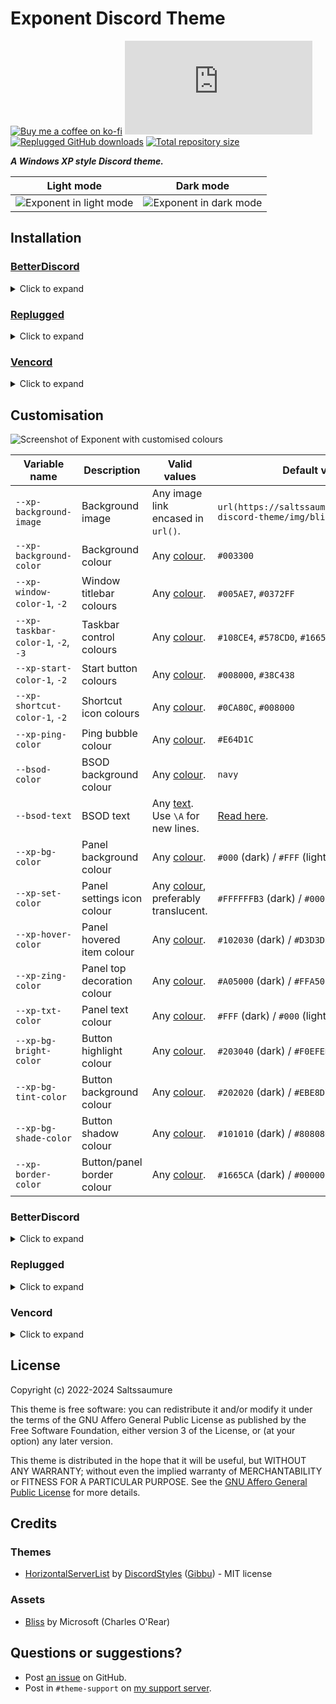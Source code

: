 [light]:        https://saltssaumure.github.io/xp-discord-theme/preview/exponent1.png
[dark]:         https://saltssaumure.github.io/xp-discord-theme/preview/exponent2.png
[customised]:   https://saltssaumure.github.io/xp-discord-theme/preview/exponent3.png

[bsod-text]:    https://github.com/Saltssaumure/xp-discord-theme/blob/main/scss/top/_vars.scss
[addons]:       https://github.com/Saltssaumure/xp-discord-theme/tree/main/addon

[css-color]:        https://developer.mozilla.org/en-US/docs/Web/CSS/color_value
[css-string]:       https://developer.mozilla.org/en-US/docs/Web/CSS/string
[discord]:          https://discord.gg/uy8nKQVatp

[BetterDiscord]:    https://betterdiscord.app/
[Replugged]:        https://replugged.dev/
[Vencord]:          https://vencord.dev/

[shield-donate]:    https://img.shields.io/badge/Donate-ko--fi-orange?style=flat-square&logo=kofi&logoColor=orange
[ko-fi]:            https://ko-fi.com/saltssaumure "Buy me a coffee!"

[shield-css-dl]:    https://img.shields.io/github/downloads/Saltssaumure/xp-discord-theme/Exponent.theme.css?color=purple&label=Downloads&style=flat-square
[shield-asar-dl]:   https://img.shields.io/github/downloads/Saltssaumure/xp-discord-theme/net.saltssaumure.Exponent.asar?color=purple&label=Downloads&style=flat-square
[shield-repo-size]: https://img.shields.io/github/repo-size/Saltssaumure/xp-discord-theme?label=Repository&style=flat-square "Total size"

[github]:           https://github.com/Saltssaumure/xp-discord-theme
[license]:          https://github.com/Saltssaumure/xp-discord-theme/blob/main/LICENSE
[issues]:           https://github.com/Saltssaumure/xp-discord-theme/issues
[.theme.css]:       https://github.com/Saltssaumure/xp-discord-theme/blob/main/Exponent.theme.css

[release-bd]:       https://betterdiscord.app/theme/?id=823 "BetterDiscord store page"
[release-css-gh]:   https://github.com/Saltssaumure/xp-discord-theme/releases/latest/download/Exponent.theme.css "Get latest release"
[release-rp]:       https://replugged.dev/store/net.saltssaumure.Exponent "Replugged store page"
[release-rp-gh]:    https://github.com/Saltssaumure/xp-discord-theme/releases/latest/download/net.saltssaumure.Exponent.asar "Get latest release"

# Exponent Discord Theme
[![Buy me a coffee on ko-fi][shield-donate]][ko-fi]
[![CSS GitHub downloads][shield-css-dl]][release-css-gh]
[![Replugged GitHub downloads][shield-asar-dl]][release-rp-gh]
[![Total repository size][shield-repo-size]][github]

***A Windows XP style Discord theme.***

| Light mode                       | Dark mode                      |
| -------------------------------- | ------------------------------ |
| ![Exponent in light mode][light] | ![Exponent in dark mode][dark] |

## Installation

### [BetterDiscord][BetterDiscord]
<details>
    <summary>Click to expand</summary>

1. Download `Exponent.theme.css`:
    - [BetterDiscord store][release-bd]
    - [GitHub][release-css-gh]
2. Place the file in the themes folder:
    - `Settings` > `BetterDiscord` > `Themes` > `Open Themes Folder`
3. Toggle on the theme card.
</details>

### [Replugged][Replugged]
<details>
    <summary>Click to expand</summary>

#### Automatic
1. Click to install:
    - [Replugged store][release-rp]
#### Manual
1. Download `net.saltssaumure.Exponent.asar`:
    - [GitHub][release-rp-gh]
2. Place the file in the themes folder:
    - `Settings` > `Replugged` > `Themes` > `Open Themes Folder`
3. Click `Load Missing Themes` and toggle on the theme card.
</details>

### [Vencord][Vencord]
<details>
    <summary>Click to expand</summary>

#### Local
1. Download `Exponent.theme.css`:
    - [BetterDiscord store][release-bd]
    - [GitHub][release-css-gh]
2. Place the file in the themes folder:
    - `Settings` > `Vencord` > `Themes` > `Local Themes` > `Open Themes Folder`
3. Click `Load missing Themes` and toggle on the theme card.
#### Online
1. Paste the link in `Settings` > `Vencord` > `Themes` > `Online Themes`:
    - `https://saltssaumure.github.io/xp-discord-theme/Exponent.theme.css`
</details>

## Customisation

![Screenshot of Exponent with customised colours][customised]

| Variable name                      | Description                 | Valid values                                     | Default value                                                         |
| ---------------------------------- | --------------------------- | ------------------------------------------------ | --------------------------------------------------------------------- |
| `--xp-background-image`            | Background image            | Any image link encased in `url()`.               | `url(https://saltssaumure.github.io/xp-discord-theme/img/bliss.avif)` |
| `--xp-background-color`            | Background colour           | Any [colour][css-color].                         | `#003300`                                                             |
| `--xp-window-color-1`, `-2`        | Window titlebar colours     | Any [colour][css-color].                         | `#005AE7`, `#0372FF`                                                  |
| `--xp-taskbar-color-1`, `-2`, `-3` | Taskbar control colours     | Any [colour][css-color].                         | `#108CE4`, `#578CD0`, `#1665CA`                                       |
| `--xp-start-color-1`, `-2`         | Start button colours        | Any [colour][css-color].                         | `#008000`, `#38C438`                                                  |
| `--xp-shortcut-color-1`, `-2`      | Shortcut icon colours       | Any [colour][css-color].                         | `#0CA80C`, `#008000`                                                  |
| `--xp-ping-color`                  | Ping bubble colour          | Any [colour][css-color].                         | `#E64D1C`                                                             |
| `--bsod-color`                     | BSOD background colour      | Any [colour][css-color].                         | `navy`                                                                |
| `--bsod-text`                      | BSOD text                   | Any [text][css-string]. Use `\A` for new lines.  | [Read here][bsod-text].                                               |
| `--xp-bg-color`                    | Panel background colour     | Any [colour][css-color].                         | `#000` (dark) / `#FFF` (light)                                        |
| `--xp-set-color`                   | Panel settings icon colour  | Any [colour][css-color], preferably translucent. | `#FFFFFFB3` (dark) / `#000000B3` (light)                              |
| `--xp-hover-color`                 | Panel hovered item colour   | Any [colour][css-color].                         | `#102030` (dark) / `#D3D3D3` (light)                                  |
| `--xp-zing-color`                  | Panel top decoration colour | Any [colour][css-color].                         | `#A05000` (dark) / `#FFA500` (light)                                  |
| `--xp-txt-color`                   | Panel text colour           | Any [colour][css-color].                         | `#FFF` (dark) / `#000` (light)                                        |
| `--xp-bg-bright-color`             | Button highlight colour     | Any [colour][css-color].                         | `#203040` (dark) / `#F0EFED` (light)                                  |
| `--xp-bg-tint-color`               | Button background colour    | Any [colour][css-color].                         | `#202020` (dark) / `#EBE8D7` (light)                                  |
| `--xp-bg-shade-color`              | Button shadow colour        | Any [colour][css-color].                         | `#101010` (dark) / `#808080` (light)                                  |
| `--xp-border-color`                | Button/panel border colour  | Any [colour][css-color].                         | `#1665CA` (dark) / `#000000` (light)                                  |

### BetterDiscord
<details>
    <summary>Click to expand</summary>

1. Open `Settings` > `BetterDiscord` > `Themes`.
2. Click the pencil icon on this theme.
3. Edit the variable values and save changes.
</details>

### Replugged
<details>
    <summary>Click to expand</summary>

1. Enable `Automatically Apply Quick CSS` in `Settings` > `Replugged` > `General`.
1. Open `Settings` > `Replugged` > `Quick CSS`.
3. Copy and paste lines 15-57 of [`Exponent.theme.css`][.theme.css].
3. Edit the variable values and save.
</details>

### Vencord
<details>
    <summary>Click to expand</summary>

#### Local
2. `Open Themes Folder` in `Settings` > `Vencord` > `Themes` > `Local Themes`
3. Open `Exponent.theme.css` with your favourite text editor.
4. Edit the variable values and save.
#### Online
1. `Enable Custom CSS` in `Settings` > `Vencord` > `Vencord` and click `Open QuickCSS File`.
2. Copy and paste lines 15-57 of [`Exponent.theme.css`][.theme.css].
3. Edit the variable values.
</details>

## License
Copyright (c) 2022-2024 Saltssaumure

This theme is free software: you can redistribute it and/or modify it under the terms of the GNU Affero General Public License as published by the Free Software Foundation, either version 3 of the License, or (at your option) any later version.

This theme is distributed in the hope that it will be useful, but WITHOUT ANY WARRANTY; without even the implied warranty of MERCHANTABILITY or FITNESS FOR A PARTICULAR PURPOSE. See the [GNU Affero General Public License][license] for more details.

## Credits
### Themes
[hsl]:  https://github.com/DiscordStyles/HorizontalServerList
- [HorizontalServerList][hsl] by [DiscordStyles](https://github.com/DiscordStyles) ([Gibbu](https://github.com/Gibbu)) - MIT license

### Assets
[bliss]:    https://archive.org/details/windows-xp-bliss-wallpaper
- [Bliss][bliss] by Microsoft (Charles O'Rear)

## Questions or suggestions?
- Post [an issue][issues] on GitHub.
- Post in `#theme-support` on [my support server][discord].